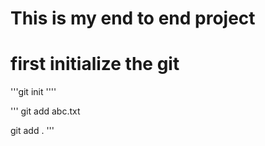 # This is my end to end project

# first initialize the git
'''git init
''''

'''
git add abc.txt

git add .
'''
